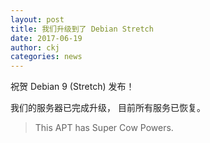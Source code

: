 ```yaml
---
layout: post
title: 我们升级到了 Debian Stretch
date: 2017-06-19
author: ckj
categories: news
---
```


祝贺 Debian 9 (Stretch) 发布！

我们的服务器已完成升级， 目前所有服务已恢复。

> This APT has Super Cow Powers.
